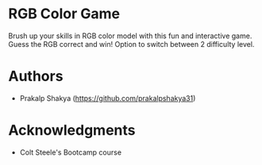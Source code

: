 # RGB Color Game

Brush up your skills in RGB color model with this fun and interactive game. Guess the RGB correct and win! Option to switch between 2 difficulty level.

# Authors

* Prakalp Shakya (https://github.com/prakalpshakya31)

# Acknowledgments

* Colt Steele's Bootcamp course
